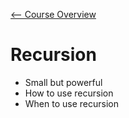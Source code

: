 [<-- Course Overview](../../1-Overview/overview.md)
# Recursion
* Small but powerful 
* How to use recursion
* When to use recursion